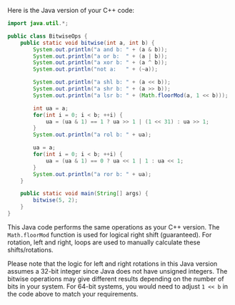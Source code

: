Here is the Java version of your C++ code:

```java
import java.util.*;

public class BitwiseOps {
    public static void bitwise(int a, int b) {
        System.out.println("a and b: " + (a & b));
        System.out.println("a or b:  " + (a | b));
        System.out.println("a xor b: " + (a ^ b));
        System.out.println("not a:   " + (~a));

        System.out.println("a shl b: " + (a << b));
        System.out.println("a shr b: " + (a >> b));
        System.out.println("a lsr b: " + (Math.floorMod(a, 1 << b)));

        int ua = a;
        for(int i = 0; i < b; ++i) {
            ua = (ua & 1) == 1 ? ua >> 1 | (1 << 31) : ua >> 1;
        }
        System.out.println("a rol b: " + ua);

        ua = a;
        for(int i = 0; i < b; ++i) {
            ua = (ua & 1) == 0 ? ua << 1 | 1 : ua << 1;
        }
        System.out.println("a ror b: " + ua);
    }

    public static void main(String[] args) {
        bitwise(5, 2); 
    }
}
```
This Java code performs the same operations as your C++ version. The `Math.floorMod` function is used for logical right shift (guaranteed). For rotation, left and right, loops are used to manually calculate these shifts/rotations.

Please note that the logic for left and right rotations in this Java version assumes a 32-bit integer since Java does not have unsigned integers. The bitwise operations may give different results depending on the number of bits in your system. For 64-bit systems, you would need to adjust `1 << b` in the code above to match your requirements.
